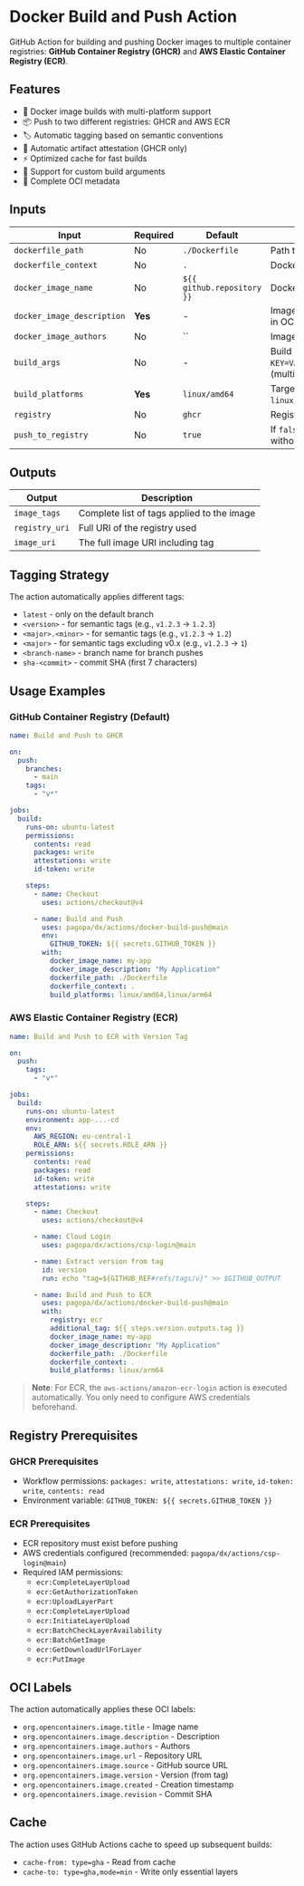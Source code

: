 # Docker Build and Push Action

GitHub Action for building and pushing Docker images to multiple container registries: **GitHub Container Registry (GHCR)** and **AWS Elastic Container Registry (ECR)**.

## Features

- 🐳 Docker image builds with multi-platform support
- 📦 Push to two different registries: GHCR and AWS ECR
- 🏷️ Automatic tagging based on semantic conventions
- 🔐 Automatic artifact attestation (GHCR only)
- ⚡ Optimized cache for fast builds
- 🎯 Support for custom build arguments
- 📝 Complete OCI metadata

## Inputs

| Input                      | Required | Default                    | Description                                        |
| -------------------------- | -------- | -------------------------- | -------------------------------------------------- |
| `dockerfile_path`          | No       | `./Dockerfile`             | Path to the Dockerfile                             |
| `dockerfile_context`       | No       | `.`                        | Docker build context path                          |
| `docker_image_name`        | No       | `${{ github.repository }}` | Docker image name                                  |
| `docker_image_description` | **Yes**  | -                          | Image description (used in OCI labels)             |
| `docker_image_authors`     | No       | ``                         | Image authors                                      |
| `build_args`               | No       | -                          | Build arguments in `KEY=VALUE` format (multiline)  |
| `build_platforms`          | **Yes**  | `linux/amd64`              | Target platforms (e.g., `linux/amd64,linux/arm64`) |
| `registry`                 | No       | `ghcr`                     | Registry type: `ghcr` or `ecr`                     |
| `push_to_registry`         | No       | `true`                     | If `false`, only builds without pushing            |

## Outputs

| Output         | Description                                |
| -------------- | ------------------------------------------ |
| `image_tags`   | Complete list of tags applied to the image |
| `registry_uri` | Full URI of the registry used              |
| `image_uri`    | The full image URI including tag           |

## Tagging Strategy

The action automatically applies different tags:

- `latest` - only on the default branch
- `<version>` - for semantic tags (e.g., `v1.2.3` → `1.2.3`)
- `<major>.<minor>` - for semantic tags (e.g., `v1.2.3` → `1.2`)
- `<major>` - for semantic tags excluding v0.x (e.g., `v1.2.3` → `1`)
- `<branch-name>` - branch name for branch pushes
- `sha-<commit>` - commit SHA (first 7 characters)

## Usage Examples

### GitHub Container Registry (Default)

```yaml
name: Build and Push to GHCR

on:
  push:
    branches:
      - main
    tags:
      - "v*"

jobs:
  build:
    runs-on: ubuntu-latest
    permissions:
      contents: read
      packages: write
      attestations: write
      id-token: write

    steps:
      - name: Checkout
        uses: actions/checkout@v4

      - name: Build and Push
        uses: pagopa/dx/actions/docker-build-push@main
        env:
          GITHUB_TOKEN: ${{ secrets.GITHUB_TOKEN }}
        with:
          docker_image_name: my-app
          docker_image_description: "My Application"
          dockerfile_path: ./Dockerfile
          dockerfile_context: .
          build_platforms: linux/amd64,linux/arm64
```

### AWS Elastic Container Registry (ECR)

```yaml
name: Build and Push to ECR with Version Tag

on:
  push:
    tags:
      - "v*"

jobs:
  build:
    runs-on: ubuntu-latest
    environment: app-...-cd
    env:
      AWS_REGION: eu-central-1
      ROLE_ARN: ${{ secrets.ROLE_ARN }}
    permissions:
      contents: read
      packages: read
      id-token: write
      attestations: write

    steps:
      - name: Checkout
        uses: actions/checkout@v4

      - name: Cloud Login
        uses: pagopa/dx/actions/csp-login@main

      - name: Extract version from tag
        id: version
        run: echo "tag=${GITHUB_REF#refs/tags/v}" >> $GITHUB_OUTPUT

      - name: Build and Push to ECR
        uses: pagopa/dx/actions/docker-build-push@main
        with:
          registry: ecr
          additional_tag: ${{ steps.version.outputs.tag }}
          docker_image_name: my-app
          docker_image_description: "My Application"
          dockerfile_path: ./Dockerfile
          dockerfile_context: .
          build_platforms: linux/arm64
```

> **Note**: For ECR, the `aws-actions/amazon-ecr-login` action is executed automatically. You only need to configure AWS credentials beforehand.

## Registry Prerequisites

### GHCR Prerequisites

- Workflow permissions: `packages: write`, `attestations: write`, `id-token: write`, `contents: read`
- Environment variable: `GITHUB_TOKEN: ${{ secrets.GITHUB_TOKEN }}`

### ECR Prerequisites

- ECR repository must exist before pushing
- AWS credentials configured (recommended: `pagopa/dx/actions/csp-login@main`)
- Required IAM permissions:
  - `ecr:CompleteLayerUpload`
  - `ecr:GetAuthorizationToken`
  - `ecr:UploadLayerPart`
  - `ecr:CompleteLayerUpload`
  - `ecr:InitiateLayerUpload`
  - `ecr:BatchCheckLayerAvailability`
  - `ecr:BatchGetImage`
  - `ecr:GetDownloadUrlForLayer`
  - `ecr:PutImage`

## OCI Labels

The action automatically applies these OCI labels:

- `org.opencontainers.image.title` - Image name
- `org.opencontainers.image.description` - Description
- `org.opencontainers.image.authors` - Authors
- `org.opencontainers.image.url` - Repository URL
- `org.opencontainers.image.source` - GitHub source URL
- `org.opencontainers.image.version` - Version (from tag)
- `org.opencontainers.image.created` - Creation timestamp
- `org.opencontainers.image.revision` - Commit SHA

## Cache

The action uses GitHub Actions cache to speed up subsequent builds:

- `cache-from: type=gha` - Read from cache
- `cache-to: type=gha,mode=min` - Write only essential layers
